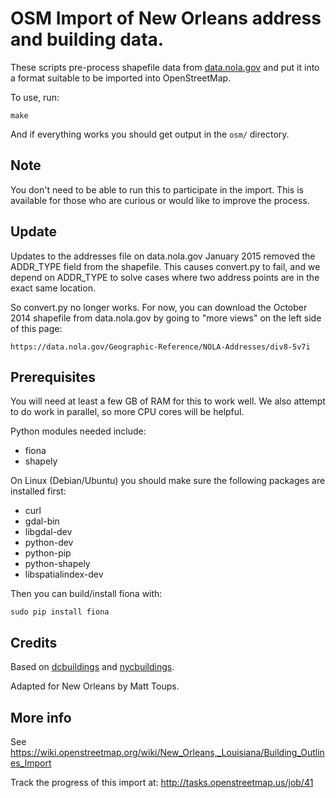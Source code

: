 # OSM Import of New Orleans address and building data.

These scripts pre-process shapefile data from [data.nola.gov](https://data.nola.gov) and put it into a format suitable to be imported into OpenStreetMap.

To use, run:

    make

And if everything works you should get output in the `osm/` directory.

## Note

You don't need to be able to run this to participate in the import. This is available for those who are curious or would like to improve the process.

## Update

Updates to the addresses file on data.nola.gov January 2015 removed the ADDR\_TYPE field from the shapefile. This causes convert.py to fail, and we depend on ADDR\_TYPE to solve cases where two address points are in the exact same location.

So convert.py no longer works. For now, you can download the October 2014 shapefile from data.nola.gov by going to "more views" on the left side of this page:

    https://data.nola.gov/Geographic-Reference/NOLA-Addresses/div8-5v7i

## Prerequisites

You will need at least a few GB of RAM for this to work well. We also attempt to do work in parallel, so more CPU cores will be helpful.

Python modules needed include:
* fiona
* shapely

On Linux (Debian/Ubuntu) you should make sure the following packages are installed first:
* curl
* gdal-bin
* libgdal-dev
* python-dev
* python-pip
* python-shapely
* libspatialindex-dev

Then you can build/install fiona with:

    sudo pip install fiona

## Credits

Based on [dcbuildings](https://github.com/osmlab/dcbuildings) and [nycbuildings](https://github.com/osmlab/nycbuildings).

Adapted for New Orleans by Matt Toups.

## More info

See https://wiki.openstreetmap.org/wiki/New_Orleans,_Louisiana/Building_Outlines_Import

Track the progress of this import at: http://tasks.openstreetmap.us/job/41
